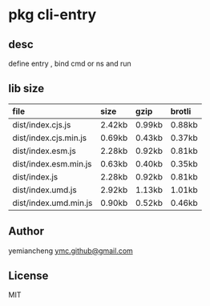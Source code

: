 # pkg cli-entry

## desc
define entry , bind cmd or ns and run

## lib size  
file | size | gzip | brotli
:---- | :---- | :---- | :----
dist/index.cjs.js | 2.42kb | 0.99kb | 0.88kb
dist/index.cjs.min.js | 0.69kb | 0.43kb | 0.37kb
dist/index.esm.js | 2.28kb | 0.92kb | 0.81kb
dist/index.esm.min.js | 0.63kb | 0.40kb | 0.35kb
dist/index.js | 2.28kb | 0.92kb | 0.81kb
dist/index.umd.js | 2.92kb | 1.13kb | 1.01kb
dist/index.umd.min.js | 0.90kb | 0.52kb | 0.46kb

## Author
yemiancheng <ymc.github@gmail.com>

## License
MIT